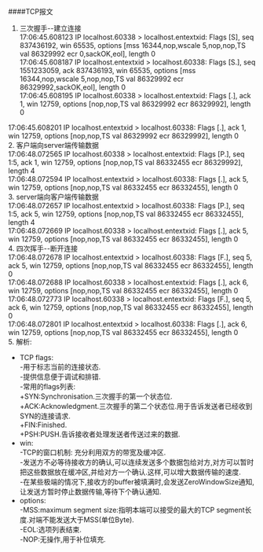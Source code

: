 ####TCP报文
1. 三次握手--建立连接  
17:06:45.608123 IP localhost.60338 > localhost.entextxid: Flags [S], seq 837436192, win 65535, options [mss 16344,nop,wscale 5,nop,nop,TS val 86329992 ecr 0,sackOK,eol], length 0  
17:06:45.608187 IP localhost.entextxid > localhost.60338: Flags [S.], seq 1551233059, ack 837436193, win 65535, options [mss 16344,nop,wscale 5,nop,nop,TS val 86329992 ecr 86329992,sackOK,eol], length 0  
17:06:45.608195 IP localhost.60338 > localhost.entextxid: Flags [.], ack 1, win 12759, options [nop,nop,TS val 86329992 ecr 86329992], length 0  

17:06:45.608201 IP localhost.entextxid > localhost.60338: Flags [.], ack 1, win 12759, options [nop,nop,TS val 86329992 ecr 86329992], length 0  
2. 客户端向server端传输数据  
17:06:48.072565 IP localhost.60338 > localhost.entextxid: Flags [P.], seq 1:5, ack 1, win 12759, options [nop,nop,TS val 86332455 ecr 86329992], length 4  
17:06:48.072594 IP localhost.entextxid > localhost.60338: Flags [.], ack 5, win 12759, options [nop,nop,TS val 86332455 ecr 86332455], length 0  
3. server端向客户端传输数据  
17:06:48.072657 IP localhost.entextxid > localhost.60338: Flags [P.], seq 1:5, ack 5, win 12759, options [nop,nop,TS val 86332455 ecr 86332455], length 4  
17:06:48.072669 IP localhost.60338 > localhost.entextxid: Flags [.], ack 5, win 12759, options [nop,nop,TS val 86332455 ecr 86332455], length 0  
4. 四次挥手--断开连接  
17:06:48.072678 IP localhost.entextxid > localhost.60338: Flags [F.], seq 5, ack 5, win 12759, options [nop,nop,TS val 86332455 ecr 86332455], length 0  
17:06:48.072688 IP localhost.60338 > localhost.entextxid: Flags [.], ack 6, win 12759, options [nop,nop,TS val 86332455 ecr 86332455], length 0  
17:06:48.072773 IP localhost.60338 > localhost.entextxid: Flags [F.], seq 5, ack 6, win 12759, options [nop,nop,TS val 86332455 ecr 86332455], length 0  
17:06:48.072801 IP localhost.entextxid > localhost.60338: Flags [.], ack 6, win 12759, options [nop,nop,TS val 86332455 ecr 86332455], length 0  
5. 解析:  
  * TCP flags:  
    -用于标志当前的连接状态.  
    -提供信息便于调试和排错.  
    -常用的flags列表:  
     +SYN:Synchronisation.三次握手的第一个状态位.  
     +ACK:Acknowledgment.三次握手的第二个状态位.用于告诉发送者已经收到SYN的连接请求.  
     +FIN:Finished.  
     +PSH:PUSH.告诉接收者处理发送者传送过来的数据.  
  * win:   
    -TCP的窗口机制: 充分利用双方的带宽及缓冲区.  
    -发送方不必等待接收方的确认,可以连续发送多个数据包给对方,对方可以暂时把这些数据放在缓冲区,并给对方一个确认.这样,可以增大数据传输的速度.  
    -在某些极端的情况下,接收方的buffer被填满时,会发送ZeroWindowSize通知,让发送方暂时停止数据传输,等待下个确认通知.  
  * options:  
    -MSS:maximum segment size:指明本端可以接受的最大的TCP segment长度.对端不能发送大于MSS(单位Byte).  
    -EOL:选项列表结束.  
    -NOP:无操作,用于补位填充.  
